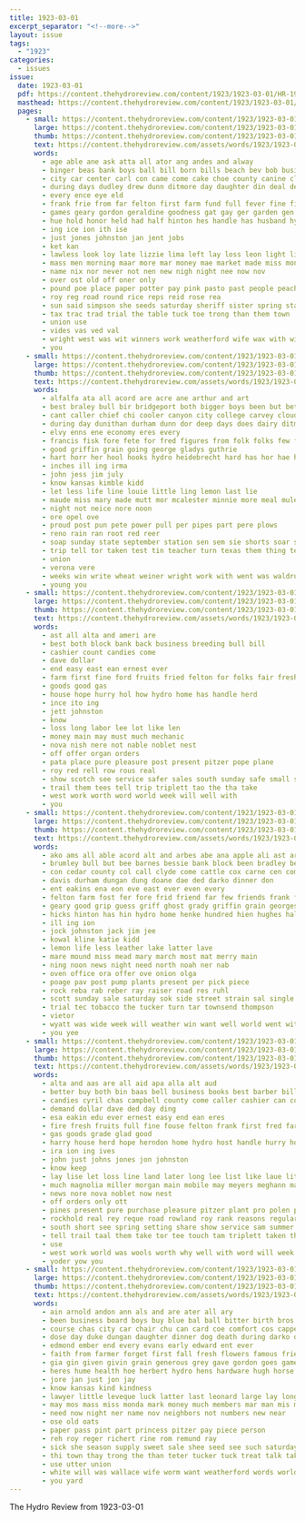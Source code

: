 ```yaml
---
title: 1923-03-01
excerpt_separator: "<!--more-->"
layout: issue
tags:
  - "1923"
categories:
  - issues
issue:
  date: 1923-03-01
  pdf: https://content.thehydroreview.com/content/1923/1923-03-01/HR-1923-03-01.pdf
  masthead: https://content.thehydroreview.com/content/1923/1923-03-01/masthead/HR-1923-03-01.jpg
  pages:
    - small: https://content.thehydroreview.com/content/1923/1923-03-01/small/HR-1923-03-01-01.jpg
      large: https://content.thehydroreview.com/content/1923/1923-03-01/large/HR-1923-03-01-01.jpg
      thumb: https://content.thehydroreview.com/content/1923/1923-03-01/thumbnails/HR-1923-03-01-01.jpg
      text: https://content.thehydroreview.com/assets/words/1923/1923-03-01/HR-1923-03-01-01.txt
      words:
        - age able ane ask atta all ator ang andes and alway
        - binger beas bank boys ball bill born bills beach bev bob business brother bin busi bradley best brown bulk beans back begin basket bars
        - city car center carl con came come cake choe county canine class corn
        - during days dudley drew dunn ditmore day daughter din deal dear daily
        - every ence eye eld
        - frank frie from far felton first farm fund full fever fine fiero forget friday ford for few friends
        - games geary gordon geraldine goodness gat gay ger garden gen good golick
        - hue hold honor held had half hinton hes handle has husband hydro hugh hae her hen hey him hafer house hard home
        - ing ice ion ith ise
        - just jones johnston jan jent jobs
        - ket kan
        - lawless look loy late lizzie lima left lay loss leon light line little lola lively later laundry lebar
        - mass men morning maar more mar money mae market made miss monday march many man matter mon might mil monte
        - name nix nor never not nen new nigh night nee now nov
        - over ost old off oner only
        - pound poe place paper potter pay pink pasto past people peach peta plan per president patient price pounds plant pope pop present pose
        - roy reg road round rice reps reid rose rea
        - sun said simpson she seeds saturday sheriff sister spring state seems soap store short sale shall salon see second sing sons still staple sept special say stockton spencer sat stock sunday seller shoot sugar
        - tax trac trad trial the table tuck toe trong than them town
        - union use
        - vides vas ved val
        - wright west was wit winners work weatherford wife wax with will week working well white want
        - you
    - small: https://content.thehydroreview.com/content/1923/1923-03-01/small/HR-1923-03-01-02.jpg
      large: https://content.thehydroreview.com/content/1923/1923-03-01/large/HR-1923-03-01-02.jpg
      thumb: https://content.thehydroreview.com/content/1923/1923-03-01/thumbnails/HR-1923-03-01-02.jpg
      text: https://content.thehydroreview.com/assets/words/1923/1923-03-01/HR-1923-03-01-02.txt
      words:
        - alfalfa ata all acord are acre ane arthur and art
        - best braley bull bir bridgeport both bigger boys been but better bet bessie braly bran beckham
        - cant caller chief chi cooler canyon city college carvey cloud cooling carney clifford cort concordia cake can cattle chile call
        - during day dunithan durham dunn dor deep days does dairy ditmore
        - elvy enns ene economy eres every
        - francis fisk fore fete for fred figures from folk folks few friday frank filling
        - good griffin grain going george gladys guthrie
        - hart horr her hool hooks hydro heidebrecht hard has hor hae had hay hon home hatfield how
        - inches ill ing irma
        - john jess jim july
        - know kansas kimble kidd
        - let less life line louie little ling lemon last lie
        - maude miss mary made mutt mor mcalester minnie more meal mule miller matt mexico most
        - night not neice nore noon
        - ore opel ove
        - proud post pun pete power pull per pipes part pere plows
        - reno rain ran root red reer
        - soap sunday state september station sen sem sie shorts soar see sick seen smith school sos santi seven service snyder sor scot saturday sun sund sper
        - trip tell tor taken test tin teacher turn texas them thing ted tobacco trac the
        - union
        - verona vere
        - weeks win write wheat weiner wright work with went was waldrup will week
        - young you
    - small: https://content.thehydroreview.com/content/1923/1923-03-01/small/HR-1923-03-01-03.jpg
      large: https://content.thehydroreview.com/content/1923/1923-03-01/large/HR-1923-03-01-03.jpg
      thumb: https://content.thehydroreview.com/content/1923/1923-03-01/thumbnails/HR-1923-03-01-03.jpg
      text: https://content.thehydroreview.com/assets/words/1923/1923-03-01/HR-1923-03-01-03.txt
      words:
        - ast all alta and ameri are
        - best both block bank back business breeding bull bill
        - cashier count candies come
        - dave dollar
        - end easy east ean ernest ever
        - farm first fine ford fruits fried felton for folks fair fresh frank
        - goods good gas
        - house hope hurry hol how hydro home has handle herd
        - ince ito ing
        - jett johnston
        - know
        - loss long labor lee lot like len
        - money main may must much mechanic
        - nova nish nere not nable noblet nest
        - off offer organ orders
        - pata place pure pleasure post present pitzer pope plane
        - roy red rell row rous real
        - show scotch see service safer sales south sunday safe small spain school save sale stem share setting side sand sodders
        - trail them tees tell trip triplett tao the tha take
        - west work worth word world week will well with
        - you
    - small: https://content.thehydroreview.com/content/1923/1923-03-01/small/HR-1923-03-01-04.jpg
      large: https://content.thehydroreview.com/content/1923/1923-03-01/large/HR-1923-03-01-04.jpg
      thumb: https://content.thehydroreview.com/content/1923/1923-03-01/thumbnails/HR-1923-03-01-04.jpg
      text: https://content.thehydroreview.com/assets/words/1923/1923-03-01/HR-1923-03-01-04.txt
      words:
        - ako ams all able acord alt and arbes abe ana apple ali ast are
        - brumley bull but bee barnes bessie bank block been bradley better braid body brown beg ber
        - con cedar county col call clyde come cattle cox carne cen comb cone creek
        - davis durham dungan dung doane dae ded darko dinner don
        - ent eakins ena eon eve east ever even every
        - felton farm fost fer fore frid friend far few friends frank fulton first from for found friday fron
        - geary good grip guess griff ghost grady griffin grain georges grin gordon
        - hicks hinton has hin hydro home henke hundred hien hughes hall hill har hon
        - ill ing ion
        - jock johnston jack jim jee
        - kowal kline katie kidd
        - lemon life less leather lake latter lave
        - mare mound miss mead mary march most mat merry main
        - ning noon news night need north noah ner nab
        - oven office ora offer ove onion olga
        - poage pav post pump plants present per pick piece
        - rock reba rab reber ray raiser road res ruhl
        - scott sunday sale saturday sok side street strain sal single shaw sun son sick
        - trial tec tobacco the tucker turn tar townsend thompson
        - vietor
        - wyatt was wide week will weather win want well world went with wornstaff wheat
        - you yee
    - small: https://content.thehydroreview.com/content/1923/1923-03-01/small/HR-1923-03-01-05.jpg
      large: https://content.thehydroreview.com/content/1923/1923-03-01/large/HR-1923-03-01-05.jpg
      thumb: https://content.thehydroreview.com/content/1923/1923-03-01/thumbnails/HR-1923-03-01-05.jpg
      text: https://content.thehydroreview.com/assets/words/1923/1923-03-01/HR-1923-03-01-05.txt
      words:
        - alta and aas are all aid apa alla alt aud
        - better buy both bin baas bell business books best barber bill bull brim bridgeport breeding bys bank back board bulls bute
        - candies cyril chas campbell county come caller cashier can company car crisp companion cova came chester cor con
        - demand dollar dave ded day ding
        - esa eakin edu ever ernest easy end ean eres
        - fire fresh fruits full fine fouse felton frank first fred farm from ford floor far fried folks for
        - gas goods grade glad good
        - harry house herd hope herndon home hydro host handle hurry homes has
        - ira ion ing ives
        - john just johns jones jon johnston
        - know keep
        - lay lise let loss line land later long lee list like laue little
        - much magnolia miller morgan main mobile may meyers meghann many money mechanic miss monday
        - news nore nova noblet now nest
        - off orders only ott
        - pines present pure purchase pleasure pitzer plant pro polen pay plane pope per
        - rockhold real rey reque road rowland roy rank reasons regular
        - south short see spring setting share show service sam summer sales sed sick side stocks small sal sale sunday save sodders shall scotch school
        - tell trail taal them take tor tee touch tam triplett taken the
        - use
        - west work world was wools worth why well with word will week
        - yoder yow you
    - small: https://content.thehydroreview.com/content/1923/1923-03-01/small/HR-1923-03-01-06.jpg
      large: https://content.thehydroreview.com/content/1923/1923-03-01/large/HR-1923-03-01-06.jpg
      thumb: https://content.thehydroreview.com/content/1923/1923-03-01/thumbnails/HR-1923-03-01-06.jpg
      text: https://content.thehydroreview.com/assets/words/1923/1923-03-01/HR-1923-03-01-06.txt
      words:
        - ain arnold andon ann als and are ater all ary
        - been business board boys buy blue bal ball bitter birth bros betty bins basket back both boucher baptist brood better bales busi bill bael books bring body baker bossler bank box but
        - course chas city car chair chu can card coe comfort cos capper cure cotton cott crank church couch come concordia cane claude corn call colin
        - dose day duke dungan daughter dinner dog death during darko dung doubt deep
        - edmond ember end every evans early edward ent ever
        - faith from farmer forget first fall fresh flowers famous friend floor friends fire felton for face fine fame franey fin
        - gia gin given givin grain generous grey gave gordon goes game gamo
        - heres hume health hoe herbert hydro hens hardware hugh horse house hatfield held hands holstein hattie has hoot her had hee
        - jore jan just jon jay
        - know kansas kind kindness
        - lawyer little leveque luck latter last leonard large lay long lows
        - may mos mass miss monda mark money much members mar man mis medic means march milk many monday method miller mare men mules mille mane market meas more
        - need now night ner name nov neighbors not numbers new near
        - ose old oats
        - paper pass pint part princess pitzer pay piece person
        - reh roy reger richert rine rom remund ray
        - sick she season supply sweet sale shee seed see such saturday size soles smile south save scott sell stove say special said store steer school set soon seem sunday star
        - thi town thay trong the than teter tucker tuck treat talk take thomas thom throw tips taken ton team them
        - use utter union
        - white will was wallace wife worm want weatherford words world went weeks week wagon wee work with waller
        - you yard
---
```


The Hydro Review from 1923-03-01

<!--more-->


